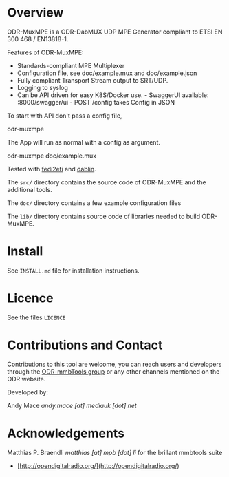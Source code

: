 Overview
========

ODR-MuxMPE is a ODR-DabMUX UDP MPE Generator compliant to
ETSI EN 300 468 / EN13818-1.

Features of ODR-MuxMPE:

- Standards-compliant MPE Multiplexer
- Configuration file, see doc/example.mux and doc/example.json
- Fully compliant Transport Stream output to SRT/UDP.
- Logging to syslog
- Can be API driven for easy K8S/Docker use. - SwaggerUI available: <host>:8000/swagger/ui - POST /config takes Config in JSON

To start with API don't pass a config file, 

odr-muxmpe

The App will run as normal with a config as argument. 

odr-muxmpe doc/example.mux


Tested with [fedi2eti](https://github.com/piratfm/eti-tools) and [dablin](https://github.com/Opendigitalradio/dablin/).

The `src/` directory contains the source code of ODR-MuxMPE and the additional
tools.

The `doc/` directory contains a few example configuration files

The `lib/` directory contains source code of libraries needed to build
ODR-MuxMPE.

Install
=======

See `INSTALL.md` file for installation instructions.

Licence
=======

See the files `LICENCE`

Contributions and Contact
=========================

Contributions to this tool are welcome, you can reach users and developers
through the [ODR-mmbTools group](https://groups.io/g/odr-mmbtools)
or any other channels mentioned on the ODR website.

Developed by:

Andy Mace *andy.mace [at] mediauk [dot] net*

Acknowledgements
================

Matthias P. Braendli *matthias [at] mpb [dot] li* for the brillant mmbtools suite

- [http://opendigitalradio.org/](http://opendigitalradio.org/)

